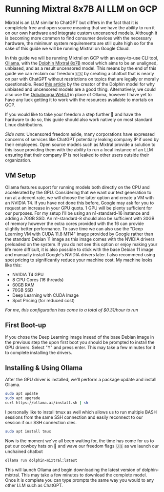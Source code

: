 # Running Mixtral 8x7B AI LLM on GCP
Mixtral is an LLM similar to ChatGPT but differs in the fact that it is completely free and open source meaning that we have the ability to run it on our own hardware and integrate custom uncensored models. Although it is becoming more common to find consumer devices with the necessary hardware, the minimum system requirements are still quite high so for the sake of this guide we will be running Mixtral on Google Cloud.

In this guide we will be running Mixtral on GCP with an easy-to-use CLI tool, [Ollama](https://github.com/jmorganca/ollama), with the [Dolphin Mixtral 8x7B](https://huggingface.co/cognitivecomputations/dolphin-2.6-mixtral-8x7b) model which aims to be an unaligned, unbiased, and as a result uncensored model. This means by the end of this guide we can reclaim our freedom 🇺🇸 by creating a chatbot that is nearly on par with ChatGPT without restrictions on topics that are legally or morally questionable. Read [this article](https://erichartford.com/uncensored-models) by the creator of the Dolphin model for why unbiased and uncensored models are a good thing. Alternatively, we could also use the [Oobabooga WebUI](https://github.com/oobabooga/text-generation-webui) in place of Ollama, however I have yet to have any luck getting it to work with the resources available to mortals on GCP.

If you would like to take your freedom a step further 🤠 and have the hardware to do so, this guide should also work natively on most standard Linux distributions.

*Side note:* Uncensored freedom aside, many corporations have expressed concerns of services like ChatGPT potentially leaking company IP if used by their employees. Open source models such as Mixtral provide a solution to this issue providing them with the ability to run a local instance of an LLM ensuring that their company IP is not leaked to other users outside their organization.

## VM Setup
Ollama features suport for running models both directly on the CPU and accelerated by the GPU. Considering that we want our text generation to run at a decent rate, we will choose the latter option and create a VM with an NVIDIA T4. If you have not done this before, Google may ask for you to request an increase in your GPU quota. 1 GPU will be plenty sufficient for our purposes. For my setup I'll be using an n1-standard-16 instance and adding a 70GB SSD. An n1-standard-8 should also be sufficient with 30GB of memory however the extra cores provided with the 16 can provide slightly better performance. To save time we can also use the "Deep Learning VM with CUDA 11.8 M114" image provided by Google rather than the standard Debian 11 image as this image comes with the NVIDIA drivers preloaded on the system. If you do not see this option or enjoy making your life more difficult, it is also possible to stick with the base Debian 11 image and manually install Google's NVIDIA drivers later. I also recommend using spot pricing to significantly reduce your machine cost. My machine looks like this:

- NVIDIA T4 GPU
- 8 CPU Cores (16 threads)
- 60GB RAM
- 70GB SSD
- Deep Learning with CUDA Image
- Spot Pricing (for reduced cost)

*For me, this configuration has come to a total of $0.31/hour to run*

## First Boot-up
If you chose the Deep Learning image insead of the base Debian image in the previous step the upon first boot you should be prompted to install the GPU drivers. Select "Y" and press enter. This may take a few minutes for it to complete installing the drivers.

## Installing & Using Ollama
After the GPU driver is installed, we'll perform a package update and install Ollama.
```bash
sudo apt update
sudo apt upgrade
curl https://ollama.ai/install.sh | sh
```

I personally like to install tmux as well which allows us to run multiple BASH sessions from the same SSH connection and easily reconnect to our session if our SSH connection dies.

```bash
sudo apt install tmux
```

Now is the moment we've all been waiting for, the time has come for us to put our cowboy hats on 🤠 and wave our freedom flags 🇺🇸 as we launch our unchained chatbot

```bash
ollama run dolphin-mixtral:latest
```

This will launch Ollama and begin downloading the latest version of dolphin-mixtral. This may take a few minutes to download the complete model. Once it is complete you can type prompts the same way you would to any other LLM such as ChatGPT.

